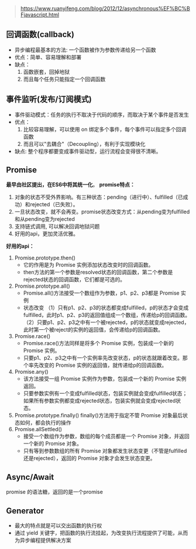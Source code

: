 > <https://www.ruanyifeng.com/blog/2012/12/asynchronous%EF%BC%BFjavascript.html>

## 回调函数(callback)

- 异步编程最基本的方法: 一个函数被作为参数传递给另一个函数
- 优点：简单、容易理解和部署
- 缺点：
  1. 函数嵌套，回掉地狱
  2. 而且每个任务只能指定一个回调函数

## 事件监听(发布/订阅模式)

- 事件驱动模式：任务的执行不取决于代码的顺序，而取决于某个事件是否发生
- 优点：
  1. 比较容易理解，可以使用 on 绑定多个事件，每个事件可以指定多个回调函数
  2. 而且可以"去耦合"（Decoupling），有利于实现模块化
- 缺点: 整个程序都要变成事件驱动型，运行流程会变得很不清晰。

## Promise

**最早由社区提出，在ES6中将其统一化**。
**promise特点：**

1. 对象的状态不受外界影响。有三种状态：pending（进行中）、fulfilled（已成功）和rejected（已失败）。
2. 一旦状态改变，就不会再变。promise状态改变方式：从pending变为fulfilled和从pending变为rejected
3. 支持链式调用, 可以解决回调地狱问题
4. 好用的api，更加灵活优雅。

**好用的api：**

1. Promise.prototype.then()
    - 它的作用是为 Promise 实例添加状态改变时的回调函数。
    - then方法的第一个参数是resolved状态的回调函数，第二个参数是rejected状态的回调函数，它们都是可选的。
2. Promise.prototype.all()
    - Promise.all()方法接受一个数组作为参数，p1、p2、p3都是 Promise 实例
    - 状态改变
    （1）只有p1、p2、p3的状态都变成fulfilled，p的状态才会变成fulfilled，此时p1、p2、p3的返回值组成一个数组，传递给p的回调函数。
    （2）只要p1、p2、p3之中有一个被rejected，p的状态就变成rejected，此时第一个被reject的实例的返回值，会传递给p的回调函数。
3. Promise.race()
    - Promise.race()方法同样是将多个 Promise 实例，包装成一个新的 Promise 实例。
    - 只要p1、p2、p3之中有一个实例率先改变状态，p的状态就跟着改变。那个率先改变的 Promise 实例的返回值，就传递给p的回调函数。
4. Promise.any()
    - 该方法接受一组 Promise 实例作为参数，包装成一个新的 Promise 实例返回。
    - 只要参数实例有一个变成fulfilled状态，包装实例就会变成fulfilled状态；如果所有参数实例都变成rejected状态，包装实例就会变成rejected状态。
5. Promise.prototype.finally()
    finally()方法用于指定不管 Promise 对象最后状态如何，都会执行的操作
6. Promise.allSettled()
    - 接受一个数组作为参数，数组的每个成员都是一个 Promise 对象，并返回一个新的 Promise 对象。
    - 只有等到参数数组的所有 Promise 对象都发生状态变更（不管是fulfilled还是rejected），返回的 Promise 对象才会发生状态变更。

## Async/Await

promise 的语法糖，返回的是一个promise

## Generator

- 最大的特点就是可以交出函数的执行权
- 通过 yield 关键字，把函数的执行流挂起，为改变执行流程提供了可能，从而为异步编程提供解决方案
